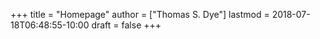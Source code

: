 +++
title = "Homepage"
author = ["Thomas S. Dye"]
lastmod = 2018-07-18T06:48:55-10:00
draft = false
+++
